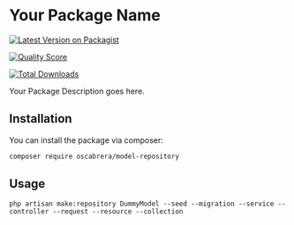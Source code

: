 # Your Package Name


[![Latest Version on Packagist](https://img.shields.io/packagist/v/oscabrera/model-repository.svg?style=flat-square)](https://packagist.org/packages/oscabrera/model-repository)

[![Quality Score](https://img.shields.io/scrutinizer/g/oscabrera/model-repository.svg?style=flat-square)](https://scrutinizer-ci.com/g/oscabrera/model-repository)

[![Total Downloads](https://img.shields.io/packagist/dt/oscabrera/model-repository.svg?style=flat-square)](https://packagist.org/packages/oscabrera/model-repository)

Your Package Description goes here.

## Installation

You can install the package via composer:

```bash
composer require oscabrera/model-repository
```

## Usage

```shell
php artisan make:repository DummyModel --seed --migration --service --controller --request --resource --collection
```





